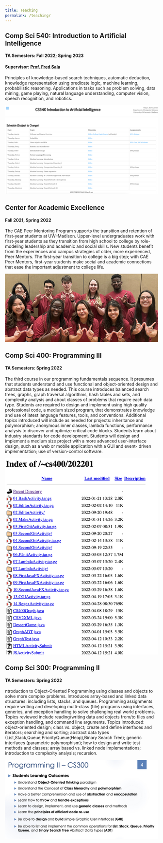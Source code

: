 ```yaml
---
title: Teaching
permalink: /teaching/
---
```


## Comp Sci 540: Introduction to Artificial Intelligence
#### TA Semesters: Fall 2022; Spring 2023
#### Supervisor: [Prof. Fred Sala](https://pages.cs.wisc.edu/~fredsala/)
Principles of knowledge-based search techniques, automatic deduction, knowledge representation using predicate logic, machine learning, probabilistic reasoning. Applications in tasks such as problem solving, data mining, game playing, natural language understanding, computer vision, speech recognition, and robotics.

![image of CS540 syllabus](/assets/images/cs540.png "CS 540")

## Center for Academic Excellence
#### Fall 2021, Spring 2022
The CAE Peer Mentoring Program supports the transition and retention of first-year students at UW–Madison. Upper-level undergraduates work with first-year students as they transition from high school to college by role-modeling leadership and academic and social skills. New students benefit from the experiences and campus strategies of older, more experienced, Peer Mentors. The first-year transition to college is a big step; with CAE Peer Mentors, first-year students make social and academic connections that ease the important adjustment to college life.

![image of CAE](/assets/images/CAE.png "CAE")

## Comp Sci 400: Programming III
#### TA Semesters: Spring 2022
The third course in our programming fundamentals sequence. It presumes that students understand and use functional and object-oriented design and abstract data types as needed. This course introduces balanced search trees, graphs, graph traversal algorithms, hash tables and sets, and complexity analysis and about classes of problems that require each data type. Students are required to design and implement using high quality professional code, a medium sized program, that demonstrates knowledge and use of latest language features, tools, and conventions. Additional topics introduced will include as needed for projects: inheritance and polymorphism; anonymous inner classes, lambda functions, performance analysis to discover and optimize critical code blocks. Students learn about industry standards for code development. Students will design and implement a medium size project with a more advanced user-interface design, such as a web or mobile application with a GUI and event- driven implementation; use of version-control software.

![image of CS400](/assets/images/cs400.png "CS 400")

## Comp Sci 300: Programming II
#### TA Semesters: Spring 2022
ntroduction to Object-Oriented Programming using classes and objects to solve more complex problems. Introduces array-based and linked data structures: including lists, stacks, and queues. Programming assignments require writing and developing multi-class (file) programs using interfaces, generics, and exception handling to solve challenging real world problems. Topics reviewed include reading/writing data and objects from/to files and exception handling, and command line arguments. Topics introduced: object-oriented design; class vs. object; create and define interfaces and iterators; searching and sorting; abstract data types (List,Stack,Queue,PriorityQueue(Heap),Binary Search Tree); generic interfaces (parametric polymorphism); how to design and write test methods and classes; array based vs. linked node implementations; introduction to complexity analysis; recursion.

![image of CS300](/assets/images/cs300.png "CS 300")